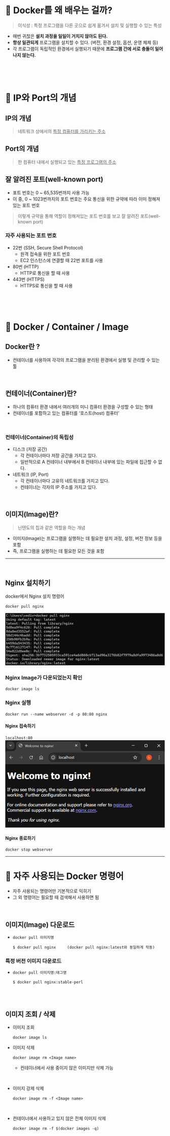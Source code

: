 # 📖 Docker를 왜 배우는 걸까?

> 이식성 : 특정 프로그램을 다른 곳으로 쉽게 옮겨서 설치 및 실행할 수 있는 특성

- 매번 귀찮은 **설치 과정을 일일이 거치지 않아도 된다.**
- **항상 일관되게** 프로그램을 설치할 수 있다. (버전, 환경 설정, 옵션, 운영 체제 등)
- 각 프로그램이 독립적인 환경에서 실행되기 때문에 **프로그램 간에 서로 충돌이 일어나지 않는다.**

<br>
<br>
<br>

# 📖 IP와 Port의 개념

## IP의 개념

> 네트워크 상에서의 <u>특정 컴퓨터를 가리키는 주소</u>

## Port의 개념

> 한 컴퓨터 내에서 실행되고 있는 <u>특정 프로그램의 주소</u>

## 잘 알려진 포트(well-known port)

- 포트 번호는 0 ~ 65,535번까지 사용 가능
- 이 중, 0 ~ 1023번까지의 포트 번호는 주요 통신을 위한 규약에 따라 이미 정해져 있는 포트 번호

> 이렇게 규약을 통해 역할이 정해져있는 포트 번호를 보고 잘 알려진 포트(well-known port)

### 자주 사용되는 포트 번호
- 22번 (SSH, Secure Shell Protocol)
    - 원격 접속을 위한 포트 번호
    - EC2 인스턴스에 연결할 때 22번 포트를 사용
- 80번 (HTTP)
    - HTTP로 통신을 할 때 사용
- 443번 (HTTPS)
    - HTTPS로 통신을 할 때 사용

    
<br>
<br>
<br>

# 📖 Docker / Container / Image

## Docker란 ?
- 컨테이너를 사용하여 각각의 프로그램을 분리된 환경에서 실행 및 관리할 수 있는 툴

<br>

## 컨테이너(Container)란?
- 하나의 컴퓨터 환경 내에서 여러개의 미니 컴퓨터 환경을 구성할 수 있는 형태
- 컨테이너를 포함하고 있는 컴퓨터를 ‘호스트(host) 컴퓨터’

<br>

### 컨테이너(Container)의 독립성
- 디스크 (저장 공간)
    - 각 컨테이너마다 저장 공간을 가지고 있다.
    - 일반적으로 A 컨테이너 내부에서 B 컨테이너 내부에 있는 파일에 접근할 수 없다.
- 네트워크 (IP, Port)
    - 각 컨테이너마다 고유의 네트워크를 가지고 있다.
    - 컨테이너는 각자의 IP 주소를 가지고 있다.

<br>

## 이미지(Image)란?

>  닌텐도의 칩과 같은 역할을 하는 개념

- 이미지(Image)는 프로그램을 실행하는 데 필요한 설치 과정, 설정, 버전 정보 등을 포함
- 즉, 프로그램을 실행하는 데 필요한 모든 것을 포함


---

<br>

## Nginx 설치하기

docker에서 Nginx 설치 명령어

```
docker pull nginx
```

![alt text](image.png)


### Nginx Image가 다운되었는지 확인

```
docker image ls
```

### Nginx 실행

```
docker run --name webserver -d -p 80:80 nginx
```

#### Nginx 접속하기

`localhost:80`
![alt text](image-1.png)

#### Nginx 종료하기

```
docker stop webserver
```

---

# 📍 자주 사용되는 Docker 명령어

- 자주 사용되는 명령어만 기본적으로 익히기
- 그 외 명령어는 필요할 때 검색해서 사용하면 됨

<br>

## 이미지(Image) 다운로드

-  `docker pull 이미지명`

    ```
    $ docker pull nginx     (docker pull nginx:latest와 동일하게 작동)
    ```

### 특정 버전 이미지 다운로드

- `docker pull 이미지명:태그명`

    ```
    $ docker pull nginx:stable-perl
    ```

<br>
<br>

## 이미지 조회 / 삭제

- 이미지 조회

    ```
    docker image ls
    ```

- 이미지 삭제

    ```
    docker image rm <Image name>
    ```

    - 컨테이너에서 사용 중이지 않은 이미지만 삭제 가능

<br>

- 이미지 강제 삭제

    ```
    docker image rm -f <Image name>
    ```

<br>

- 컨테이너에서 사용하고 있지 않은 전체 이미지 삭제

    ```
    docker image rm -f $(docker images -q)
    ```

    